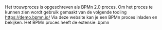 Het trouwproces is opgeschreven als BPMn 2.0 proces. Om het proces te kunnen zien wordt gebruik gemaakt van de volgende tooling
https://demo.bpmn.io/
Via deze website kan je een BPMn proces inladen en bekijken. Het BPMn proces heeft de extensie .bpmn
